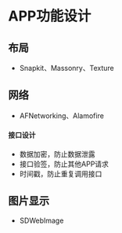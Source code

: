# APP功能设计

## 布局

- Snapkit、Massonry、Texture

## 网络

- AFNetworking、Alamofire

#### 接口设计
- 数据加密，防止数据泄露
- 接口验签，防止其他APP请求
- 时间戳，防止重复调用接口

## 图片显示

- SDWebImage